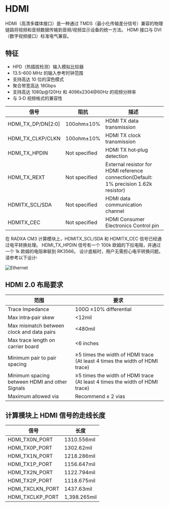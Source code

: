 ﻿---
sidebar_label: 'HDMI'
sidebar_position: 10
---

# HDMI

HDMI（高清多媒体接口）是一种通过 TMDS（最小化传输差分信号）兼容的物理链路将视频和音频数据传输到音频/视频显示设备的统一方法。 HDMI 接口与 DVI（数字视频接口）标准电气兼容。

## 特征

- HPD（热插拔检测）输入模拟比较器
- 13.5–600 MHz 的输入参考时钟范围
- 支持高达 10 位的深色模式
- 聚合带宽高达 18Gbps
- 支持高达 1080p@120Hz 和 4096x2304@60Hz 的视频分辨率
- 与 3‑D 视频格式的兼容性

|  信号  | 阻抗  |  描述  |
|----------|------------|---------------|
|HDMI_TX_DP/DN[2꞉0] | 100ohm±10% | HDMI TX data transmission   |
|HDMI_TX_CLKP/CLKN  | 100ohm±10% | HDMI TX clock transmission  |
|HDMI_TX_HPDIN      |Not specified | HDMI TX hot‑plug detection|
|HDMI_TX_REXT       |Not specified |External resistor for HDMI reference connection(Default꞉ 1% precision 1.62k resistor)  |
|HDMITX_SCL/SDA     |Not specified |HDMI data communication channel  |
|HDMITX_CEC         |Not specified |HDMI Consumer Electronics Control pin  |

在 RADXA CM3 计算模块上，HDMITX_SCL/SDA 和 HDMITX_CEC 信号已经通过电平转换处理。 HDMI_TX_HPDIN 信号有一个 100k 欧姆的下拉电阻，并通过一个 1k 欧姆的电阻串联到 RK3566。 设计底板时，用户无需担心电平转换问题。 请参考以下设计꞉ 

![Ethernet](/img/cm3/hdmi-design.webp)

## HDMI 2.0 布局要求

|范围   |  要求  |
|-------------|---------------|
|Trace Impedance  | 100Ω ±10% differential |
|Max intra‑pair skew | <12mil |
|Max mismatch between clock and data pairs | <480mil |
|Max trace length on carrier board | <6 inches  |
|Minimum pair to pair spacing | ≥5 times the width of HDMI trace (At least 4 times the width of HDMI trace)  |
|Minimum spacing between HDMI and other Signals  | ≥5 times the width of HDMI trace (At least 4 times the width of HDMI trace)  |
|Maximum allowed via | Recommend ≤ 2 vias  |

## 计算模块上 HDMI 信号的走线长度

|信号 | 长度 |
|-------|--------|
|HDMI_TX0N_PORT | 1310.556mil |
|HDMI_TX0P_PORT | 1302.62mil |
|HDMI_TX1N_PORT | 1218.286mil |
|HDMI_TX1P_PORT | 1156.647mil | 
|HDMI_TX2N_PORT | 1122.794mil |
|HDMI_TX2P_PORT | 1118.675mil |
|HDMI_TXCLKN_PORT | 1437.63mil |
|HDMI_TXCLKP_PORT | 1,398.265mil |
